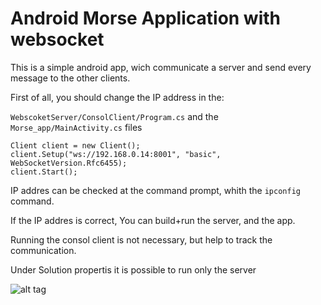 # Android Morse Application with websocket

This is a simple android app, wich communicate a server and send every message to the other clients.

First of all, you should change the IP address in the:

`WebscoketServer/ConsolClient/Program.cs` and the `Morse_app/MainActivity.cs` files

```
Client client = new Client();
client.Setup("ws://192.168.0.14:8001", "basic", WebSocketVersion.Rfc6455);
client.Start();
```
IP addres can be checked at the command prompt, whith the `ipconfig` command.

If the IP addres is correct, You can build+run the server, and the app.

Running the consol client is not necessary, but help to track the communication.

Under Solution propertis it is possible to run only the server

![alt tag](https://postimg.org/image/b83r9lyyj/)
